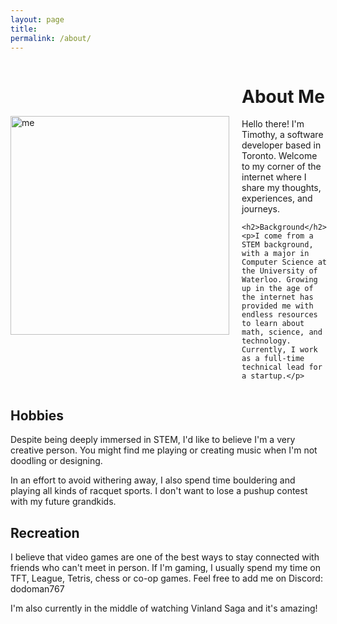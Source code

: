 ```yaml
---
layout: page
title: 
permalink: /about/
---
```


<div style="display: flex; align-items: center;">
  <img src="../assets/images/head_shot.png" alt="me" style="width: 350px; height: 350px;">
  <div style="margin-left: 20px;">
  <h1>About Me</h1>
    <p>Hello there! I'm Timothy, a software developer based in Toronto. Welcome to my corner of the internet where I share my thoughts, experiences, and journeys.</p>
    
    <h2>Background</h2>
    <p>I come from a STEM background, with a major in Computer Science at the University of Waterloo. Growing up in the age of the internet has provided me with endless resources to learn about math, science, and technology. Currently, I work as a full-time technical lead for a startup.</p>
  </div>
</div>

## Hobbies

Despite being deeply immersed in STEM, I'd like to believe I'm a very creative person. You might find me playing or creating music when I'm not doodling or designing. 

In an effort to avoid withering away, I also spend time bouldering and playing all kinds of racquet sports. I don't want to lose a pushup contest with my future grandkids. 

## Recreation

I believe that video games are one of the best ways to stay connected with friends who can't meet in person. If I'm gaming, I usually spend my time on TFT, League, Tetris, chess or co-op games. Feel free to add me on Discord: dodoman767

I'm also currently in the middle of watching Vinland Saga and it's amazing! 





